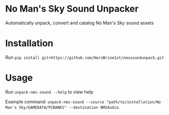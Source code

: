 # No Man's Sky Sound Unpacker
Automatically unpack, convert and catalog No Man's Sky sound assets

# Installation

Run ``pip install git+https://github.com/HeroBrine1st/nmssoundunpack.git``

# Usage

Run ``unpack-nms-sound --help`` to view help

Example command: ``unpack-nms-sound --source "path/to/installation/No Man's Sky/GAMEDATA/PCBANKS" --destination NMSAudio``.
